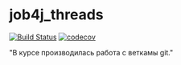 # job4j_threads

[![Build Status](https://app.travis-ci.com/AndreyPolegaev/job4j_threads.svg?branch=master)](https://app.travis-ci.com/AndreyPolegaev/job4j_threads)
[![codecov](https://codecov.io/gh/AndreyPolegaev/job4j_threads/branch/master/graph/badge.svg?token=KJQPARQP66)](https://codecov.io/gh/AndreyPolegaev/job4j_threads)

"В курсе производилась работа с веткамы git."